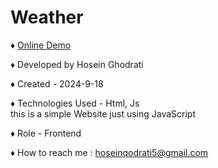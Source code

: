 # Weather

<span>&diams;</span>  <a href="">Online Demo</a>

<span>&diams;</span>  Developed by Hosein Ghodrati

<span>&diams;</span>  Created - 2024-9-18

<span>&diams;</span>  Technologies Used - Html, Js
<br>
this is a simple Website just using JavaScript 

<span>&diams;</span>  Role - Frontend

<span>&diams;</span> How to reach me : hoseinqodrati5@gmail.com
